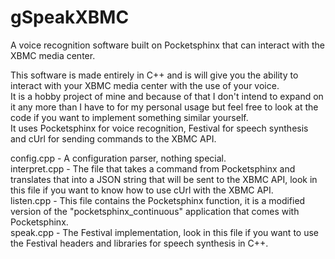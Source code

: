 gSpeakXBMC
==========

A voice recognition software built on Pocketsphinx that can interact with the XBMC media center.<br />

This software is made entirely in C++ and is will give you the ability to interact with your XBMC media center with the use of your voice.<br />
It is a hobby project of mine and because of that I don't intend to expand on it any more than I have to for my personal usage but feel free to look at the code if you want to implement something similar yourself.<br />
It uses Pocketsphinx for voice recognition, Festival for speech synthesis and cUrl for sending commands to the XBMC API.

config.cpp - A configuration parser, nothing special.<br />
interpret.cpp - The file that takes a command from Pocketsphinx and translates that into a JSON string that will be sent to the XBMC API, look in this file if you want to know how to use cUrl with the XBMC API.<br />
listen.cpp - This file contains the Pocketsphinx function, it is a modified version of the "pocketsphinx_continuous" application that comes with Pocketsphinx.<br />
speak.cpp - The Festival implementation, look in this file if you want to use the Festival headers and libraries for speech synthesis in C++.<br />